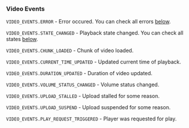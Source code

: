 ### Video Events

`VIDEO_EVENTS.ERROR` - Error occured. You can check all errors [below](#errors).

`VIDEO_EVENTS.STATE_CHANGED` - Playback state changed. You can check all states [below](#playback-states).

`VIDEO_EVENTS.CHUNK_LOADED` - Chunk of video loaded.

`VIDEO_EVENTS.CURRENT_TIME_UPDATED` - Updated current time of playback.

`VIDEO_EVENTS.DURATION_UPDATED` - Duration of video updated.

`VIDEO_EVENTS.VOLUME_STATUS_CHANGED` - Volume status changed.

`VIDEO_EVENTS.UPLOAD_STALLED` - Upload stalled for some reason.

`VIDEO_EVENTS.UPLOAD_SUSPEND` - Upload suspended for some reason.

`VIDEO_EVENTS.PLAY_REQUEST_TRIGGERED` - Player was requested for play.

